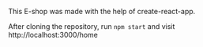 This E-shop was made with the help of create-react-app.

After cloning the repository, run `npm start` and visit http://localhost:3000/home 
